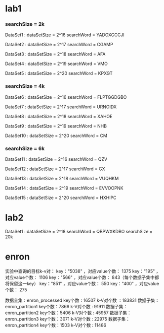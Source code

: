 # lab1

### searchSize = 2k

DataSet1 : dataSetSize = 2^16 searchWord = YADOXGCCJI

DataSet2 : dataSetSize = 2^17 searchWord = CGAMP

DataSet3 : dataSetSize = 2^18 searchWord = AFA

DataSet4 : dataSetSize = 2^19 searchWord = VMO

DataSet5 : dataSetSize = 2^20 searchWord = KPXGT

### searchSize = 4k

DataSet6 : dataSetSize = 2^16 searchWord = FLPTGGDGBO

DataSet7 : dataSetSize = 2^17 searchWord = URNOIDX

DataSet8 : dataSetSize = 2^18 searchWord = XAHOE

DataSet9 : dataSetSize = 2^19 searchWord = NHB

DataSet10 : dataSetSize = 2^20 searchWord = CM

### searchSize = 6k

DataSet11 : dataSetSize = 2^16 searchWord = QZV

DataSet12 : dataSetSize = 2^17 searchWord = GX

DataSet13 : dataSetSize = 2^18 searchWord = VUQHKM

DataSet14 : dataSetSize = 2^19 searchWord = EVVOOPNK

DataSet15 : dataSetSize = 2^20 searchWord = HXHIPC

# lab2

DataSet1 : dataSetSize = 2^18 searchWord = QBPWXKDBO  searchSize = 20k

# enron

实验中查询的目标k-v对：
key："5038"  ，对应value个数： 1375
key："195"  ，对应value个数： 1106
key："566"  ，对应value个数： 843（每个数据子集中都将保留这一key）
key："851"  ，对应value个数： 550
key："400"  ，对应value个数： 275

数据全集：enron_processed     key个数：16507     k-V对个数 ：183831
数据子集：enron_partition1    key个数：7869      k-V对个数 : 91911
数据子集：enron_partition2    key个数：5406      k-V对个数 : 45957
数据子集：enron_partition3    key个数：3071      k-V对个数 : 22975
数据子集：enron_partition4    key个数：1503      k-V对个数 : 11486